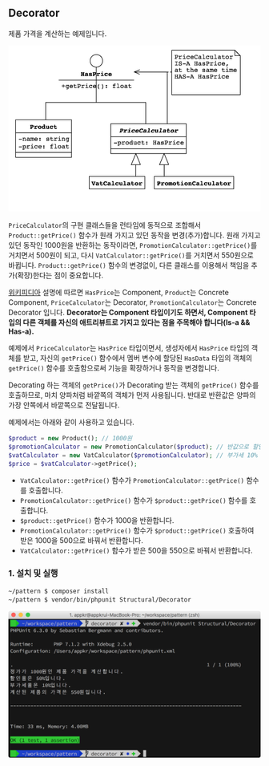 ## Decorator

제품 가격을 계산하는 예제입니다. 

![](docs/decorator.class.png)

`PriceCalculator`의 구현 클래스들을 런타임에 동적으로 조합해서 `Product::getPrice()` 함수가 원래 가지고 있던 동작을 변경(추가)합니다. 원래 가지고 있던 동작인 1000원을 반환하는 동작이라면, `PromotionCalculator::getPrice()`를 거치면서 500원이 되고, 다시 `VatCalculator::getPrice()`를 거치면서 550원으로 바뀝니다. `Product::getPrice()` 함수의 변경없이, 다른 클래스를 이용해서 책임을 추가(확장)한다는 점이 중요합니다.

[위키피디아](https://en.wikipedia.org/wiki/Decorator_pattern#PHP) 설명에 따르면 `HasPrice`는 Component, `Product`는 Concrete Component, `PriceCalculator`는 Decorator, `PromotionCalculator`는 Concrete Decorator 입니다. **Decorator는 Component 타입이기도 하면서, Component 타입의 다른 객체를 자신의 애트리뷰트로 가지고 있다는 점을 주목해야 합니다(Is-a && Has-a).** 

예제에서 `PriceCalculator`는 `HasPrice` 타입이면서, 생성자에서 `HasPrice` 타입의 객체를 받고, 자신의 `getPrice()` 함수에서 멤버 변수에 할당된 `HasData` 타입의 객체의 `getPrice()` 함수를 호출함으로써 기능을 확장하거나 동작을 변경합니다.

Decorating 하는 객체의 `getPrice()`가 Decorating 받는 객체의 `getPrice()` 함수를 호출하므로, 마치 양파처럼 바깥쪽의 객체가 먼저 사용됩니다. 반대로 반환값은 양파의 가장 안쪽에서 바깥쪽으로 전달됩니다. 

예제에서는 아래와 같이 사용하고 있습니다.

```php
$product = new Product(); // 1000원
$promotionCalculator = new PromotionCalculator($product); // 반값으로 할인
$vatCalculator = new VatCalculator($promotionCalculator); // 부가세 10% 부과
$price = $vatCalculator->getPrice();
```

- `VatCalculator::getPrice()` 함수가 `PromotionCalculator::getPrice()` 함수를 호출합니다.
- `PromotionCalculator::getPrice()` 함수가 `$product::getPrice()` 함수를 호출합니다.
- `$product::getPrice()` 함수가 1000을 반환합니다.
- `PromotionCalculator::getPrice()` 함수가 `$product::getPrice()` 호출하여 받은 1000을 500으로 바꿔서 반환합니다.
- `VatCalculator::getPrice()` 함수가 받은 500을 550으로 바꿔서 반환합니다. 

### 1. 설치 및 실행

```bash
~/pattern $ composer install
~/pattern $ vendor/bin/phpunit Structural/Decorator
```

![](docs/decorator.phpunit.png)
